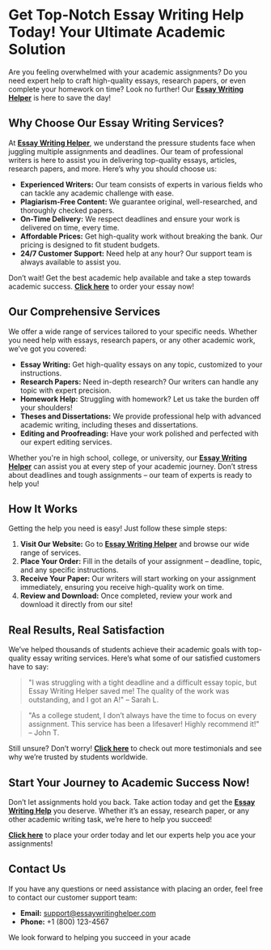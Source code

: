 # Get Top-Notch Essay Writing Help Today! Your Ultimate Academic Solution

Are you feeling overwhelmed with your academic assignments? Do you need expert help to craft high-quality essays, research papers, or even complete your homework on time? Look no further! Our **[Essay Writing Helper](https://tinyurl.com/topessay?keyword=essay+writing+helper)** is here to save the day!

## Why Choose Our Essay Writing Services?

At **[Essay Writing Helper](https://tinyurl.com/topessay?keyword=essay+writing+helper)**, we understand the pressure students face when juggling multiple assignments and deadlines. Our team of professional writers is here to assist you in delivering top-quality essays, articles, research papers, and more. Here’s why you should choose us:

- **Experienced Writers:** Our team consists of experts in various fields who can tackle any academic challenge with ease.
- **Plagiarism-Free Content:** We guarantee original, well-researched, and thoroughly checked papers.
- **On-Time Delivery:** We respect deadlines and ensure your work is delivered on time, every time.
- **Affordable Prices:** Get high-quality work without breaking the bank. Our pricing is designed to fit student budgets.
- **24/7 Customer Support:** Need help at any hour? Our support team is always available to assist you.

Don’t wait! Get the best academic help available and take a step towards academic success. **[Click here](https://tinyurl.com/topessay?keyword=essay+writing+helper)** to order your essay now!

## Our Comprehensive Services

We offer a wide range of services tailored to your specific needs. Whether you need help with essays, research papers, or any other academic work, we’ve got you covered:

- **Essay Writing:** Get high-quality essays on any topic, customized to your instructions.
- **Research Papers:** Need in-depth research? Our writers can handle any topic with expert precision.
- **Homework Help:** Struggling with homework? Let us take the burden off your shoulders!
- **Theses and Dissertations:** We provide professional help with advanced academic writing, including theses and dissertations.
- **Editing and Proofreading:** Have your work polished and perfected with our expert editing services.

Whether you're in high school, college, or university, our **[Essay Writing Helper](https://tinyurl.com/topessay?keyword=essay+writing+helper)** can assist you at every step of your academic journey. Don’t stress about deadlines and tough assignments – our team of experts is ready to help you!

## How It Works

Getting the help you need is easy! Just follow these simple steps:

1. **Visit Our Website:** Go to **[Essay Writing Helper](https://tinyurl.com/topessay?keyword=essay+writing+helper)** and browse our wide range of services.
2. **Place Your Order:** Fill in the details of your assignment – deadline, topic, and any specific instructions.
3. **Receive Your Paper:** Our writers will start working on your assignment immediately, ensuring you receive high-quality work on time.
4. **Review and Download:** Once completed, review your work and download it directly from our site!

## Real Results, Real Satisfaction

We’ve helped thousands of students achieve their academic goals with top-quality essay writing services. Here’s what some of our satisfied customers have to say:

> "I was struggling with a tight deadline and a difficult essay topic, but Essay Writing Helper saved me! The quality of the work was outstanding, and I got an A!" – Sarah L.

> "As a college student, I don’t always have the time to focus on every assignment. This service has been a lifesaver! Highly recommend it!" – John T.

Still unsure? Don’t worry! **[Click here](https://tinyurl.com/topessay?keyword=essay+writing+helper)** to check out more testimonials and see why we’re trusted by students worldwide.

## Start Your Journey to Academic Success Now!

Don’t let assignments hold you back. Take action today and get the **[Essay Writing Help](https://tinyurl.com/topessay?keyword=essay+writing+helper)** you deserve. Whether it’s an essay, research paper, or any other academic writing task, we’re here to help you succeed!

**[Click here](https://tinyurl.com/topessay?keyword=essay+writing+helper)** to place your order today and let our experts help you ace your assignments!

## Contact Us

If you have any questions or need assistance with placing an order, feel free to contact our customer support team:

- **Email:** support@essaywritinghelper.com
- **Phone:** +1 (800) 123-4567

We look forward to helping you succeed in your acade
